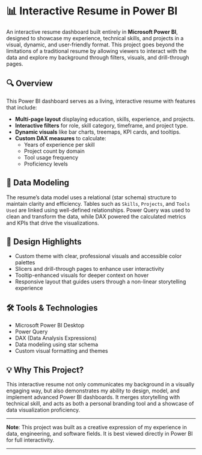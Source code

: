 # 📊 Interactive Resume in Power BI

An interactive resume dashboard built entirely in **Microsoft Power BI**, designed to showcase my experience, technical skills, and projects in a visual, dynamic, and user-friendly format. This project goes beyond the limitations of a traditional resume by allowing viewers to interact with the data and explore my background through filters, visuals, and drill-through pages.

## 🔍 Overview

This Power BI dashboard serves as a living, interactive resume with features that include:

- **Multi-page layout** displaying education, skills, experience, and projects.
- **Interactive filters** for role, skill category, timeframe, and project type.
- **Dynamic visuals** like bar charts, treemaps, KPI cards, and tooltips.
- **Custom DAX measures** to calculate:
  - Years of experience per skill
  - Project count by domain
  - Tool usage frequency
  - Proficiency levels

## 🧠 Data Modeling

The resume’s data model uses a relational (star schema) structure to maintain clarity and efficiency. Tables such as `Skills`, `Projects`, and `Tools Used` are linked using well-defined relationships. Power Query was used to clean and transform the data, while DAX powered the calculated metrics and KPIs that drive the visualizations.

## 🎨 Design Highlights

- Custom theme with clear, professional visuals and accessible color palettes
- Slicers and drill-through pages to enhance user interactivity
- Tooltip-enhanced visuals for deeper context on hover
- Responsive layout that guides users through a non-linear storytelling experience

## 🛠️ Tools & Technologies

- Microsoft Power BI Desktop  
- Power Query  
- DAX (Data Analysis Expressions)  
- Data modeling using star schema  
- Custom visual formatting and themes

## 💡 Why This Project?

This interactive resume not only communicates my background in a visually engaging way, but also demonstrates my ability to design, model, and implement advanced Power BI dashboards. It merges storytelling with technical skill, and acts as both a personal branding tool and a showcase of data visualization proficiency.

---

**Note**: This project was built as a creative expression of my experience in data, engineering, and software fields. It is best viewed directly in Power BI for full interactivity.

****
